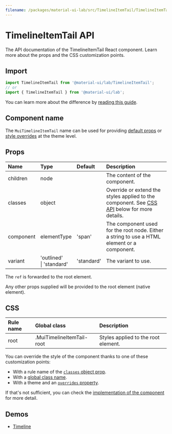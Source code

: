 ```yaml
---
filename: /packages/material-ui-lab/src/TimelineItemTail/TimelineItemTail.js
---
```


<!--- This documentation is automatically generated, do not try to edit it. -->

# TimelineItemTail API

<p class="description">The API documentation of the TimelineItemTail React component. Learn more about the props and the CSS customization points.</p>

## Import

```js
import TimelineItemTail from '@material-ui/lab/TimelineItemTail';
// or
import { TimelineItemTail } from '@material-ui/lab';
```

You can learn more about the difference by [reading this guide](/guides/minimizing-bundle-size/).



## Component name

The `MuiTimelineItemTail` name can be used for providing [default props](/customization/globals/#default-props) or [style overrides](/customization/globals/#css) at the theme level.

## Props

| Name | Type | Default | Description |
|:-----|:-----|:--------|:------------|
| <span class="prop-name">children</span> | <span class="prop-type">node</span> |  | The content of the component. |
| <span class="prop-name">classes</span> | <span class="prop-type">object</span> |  | Override or extend the styles applied to the component. See [CSS API](#css) below for more details. |
| <span class="prop-name">component</span> | <span class="prop-type">elementType</span> | <span class="prop-default">'span'</span> | The component used for the root node. Either a string to use a HTML element or a component. |
| <span class="prop-name">variant</span> | <span class="prop-type">'outlined'<br>&#124;&nbsp;'standard'</span> | <span class="prop-default">'standard'</span> | The variant to use. |

The `ref` is forwarded to the root element.

Any other props supplied will be provided to the root element (native element).

## CSS

| Rule name | Global class | Description |
|:-----|:-------------|:------------|
| <span class="prop-name">root</span> | <span class="prop-name">.MuiTimelineItemTail-root</span> | Styles applied to the root element.

You can override the style of the component thanks to one of these customization points:

- With a rule name of the [`classes` object prop](/customization/components/#overriding-styles-with-classes).
- With a [global class name](/customization/components/#overriding-styles-with-global-class-names).
- With a theme and an [`overrides` property](/customization/globals/#css).

If that's not sufficient, you can check the [implementation of the component](https://github.com/mui-org/material-ui/blob/master/packages/material-ui-lab/src/TimelineItemTail/TimelineItemTail.js) for more detail.

## Demos

- [Timeline](/components/timeline/)

